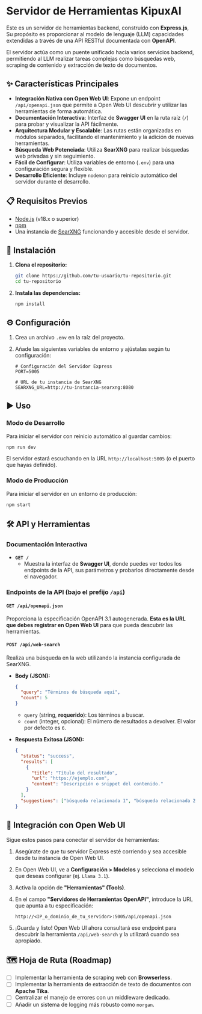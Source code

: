 # Servidor de Herramientas KipuxAI

Este es un servidor de herramientas backend, construido con **Express.js**, Su propósito es proporcionar al modelo de lenguaje (LLM) capacidades extendidas a través de una API RESTful documentada con **OpenAPI**.

El servidor actúa como un puente unificado hacia varios servicios backend, permitiendo al LLM realizar tareas complejas como búsquedas web, scraping de contenido y extracción de texto de documentos.

## ✨ Características Principales

*   **Integración Nativa con Open Web UI**: Expone un endpoint `/api/openapi.json` que permite a Open Web UI descubrir y utilizar las herramientas de forma automática.
*   **Documentación Interactiva**: Interfaz de **Swagger UI** en la ruta raíz (`/`) para probar y visualizar la API fácilmente.
*   **Arquitectura Modular y Escalable**: Las rutas están organizadas en módulos separados, facilitando el mantenimiento y la adición de nuevas herramientas.
*   **Búsqueda Web Potenciada**: Utiliza **SearXNG** para realizar búsquedas web privadas y sin seguimiento.
*   **Fácil de Configurar**: Utiliza variables de entorno (`.env`) para una configuración segura y flexible.
*   **Desarrollo Eficiente**: Incluye `nodemon` para reinicio automático del servidor durante el desarrollo.

## 📋 Requisitos Previos

*   [Node.js](https://nodejs.org/) (v18.x o superior)
*   [npm](https://www.npmjs.com/)
*   Una instancia de [SearXNG](https://docs.searxng.org/admin/installation.html) funcionando y accesible desde el servidor.

## 🚀 Instalación

1.  **Clona el repositorio:**
    ```bash
    git clone https://github.com/tu-usuario/tu-repositorio.git
    cd tu-repositorio
    ```

2.  **Instala las dependencias:**
    ```bash
    npm install
    ```

## ⚙️ Configuración

1.  Crea un archivo `.env` en la raíz del proyecto.
2.  Añade las siguientes variables de entorno y ajústalas según tu configuración:

    ```dotenv
    # Configuración del Servidor Express
    PORT=5005

    # URL de tu instancia de SearXNG
    SEARXNG_URL=http://tu-instancia-searxng:8080
    ```

## ▶️ Uso

### Modo de Desarrollo

Para iniciar el servidor con reinicio automático al guardar cambios:

```bash
npm run dev
```

El servidor estará escuchando en la URL `http://localhost:5005` (o el puerto que hayas definido).

### Modo de Producción

Para iniciar el servidor en un entorno de producción:

```bash
npm start
```

## 🛠️ API y Herramientas

### Documentación Interactiva

*   **`GET /`**
    *   Muestra la interfaz de **Swagger UI**, donde puedes ver todos los endpoints de la API, sus parámetros y probarlos directamente desde el navegador.

### Endpoints de la API (bajo el prefijo `/api`)

#### `GET /api/openapi.json`

Proporciona la especificación OpenAPI 3.1 autogenerada.
**Esta es la URL que debes registrar en Open Web UI** para que pueda descubrir las herramientas.

#### `POST /api/web-search`

Realiza una búsqueda en la web utilizando la instancia configurada de SearXNG.

*   **Body (JSON):**
    ```json
    {
      "query": "Términos de búsqueda aquí",
      "count": 5 
    }
    ```
    *   `query` (string, **requerido**): Los términos a buscar.
    *   `count` (integer, opcional): El número de resultados a devolver. El valor por defecto es `6`.

*   **Respuesta Exitosa (JSON):**
    ```json
    {
      "status": "success",
      "results": [
        {
          "title": "Título del resultado",
          "url": "https://ejemplo.com",
          "content": "Descripción o snippet del contenido."
        }
      ],
      "suggestions": ["búsqueda relacionada 1", "búsqueda relacionada 2"]
    }
    ```

## 🔗 Integración con Open Web UI

Sigue estos pasos para conectar el servidor de herramientas:

1.  Asegúrate de que tu servidor Express esté corriendo y sea accesible desde tu instancia de Open Web UI.
2.  En Open Web UI, ve a **Configuración > Modelos** y selecciona el modelo que deseas configurar (ej. `Llama 3.1`).
3.  Activa la opción de **"Herramientas" (Tools)**.
4.  En el campo **"Servidores de Herramientas OpenAPI"**, introduce la URL que apunta a tu especificación:

    ```
    http://<IP_o_dominio_de_tu_servidor>:5005/api/openapi.json
    ```

5.  ¡Guarda y listo! Open Web UI ahora consultará ese endpoint para descubrir la herramienta `/api/web-search` y la utilizará cuando sea apropiado.

## 🗺️ Hoja de Ruta (Roadmap)

-   [ ] Implementar la herramienta de scraping web con **Browserless**.
-   [ ] Implementar la herramienta de extracción de texto de documentos con **Apache Tika**.
-   [ ] Centralizar el manejo de errores con un middleware dedicado.
-   [ ] Añadir un sistema de logging más robusto como `morgan`.